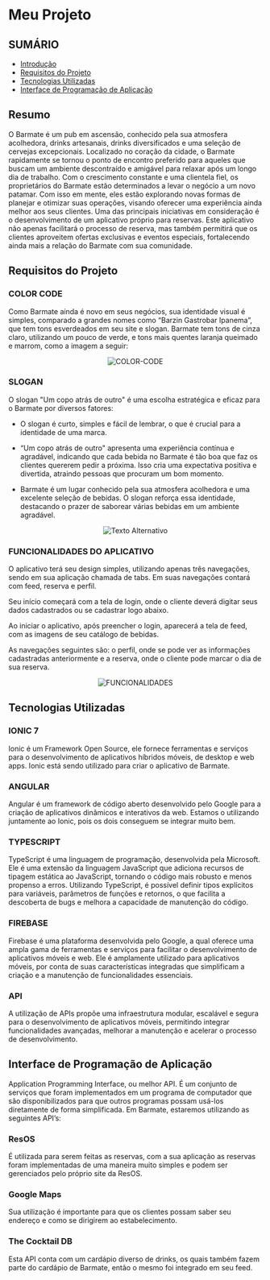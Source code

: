 # Meu Projeto

## SUMÁRIO

- [Introdução](#resumo)
- [Requisitos do Projeto](#requisitos-do-projeto)
- [Tecnologias Utilizadas](#tecnologias-utilizadas)
- [Interface de Programação de Aplicação](#interface-de-programação-de-aplicação)

## Resumo

O Barmate é um pub em ascensão, conhecido pela sua atmosfera acolhedora, drinks artesanais, drinks diversificados e uma seleção de cervejas excepcionais. Localizado no coração da cidade, o Barmate rapidamente se tornou o ponto de encontro preferido para aqueles que buscam um ambiente descontraído e amigável para relaxar após um longo dia de trabalho. 
Com o crescimento constante e uma clientela fiel, os proprietários do Barmate estão determinados a levar o negócio a um novo patamar. Com isso em mente, eles estão explorando novas formas de planejar e otimizar suas operações, visando oferecer uma experiência ainda melhor aos seus clientes. 
Uma das principais iniciativas em consideração é o desenvolvimento de um aplicativo próprio para reservas. Este aplicativo não apenas facilitará o processo de reserva, mas também permitirá que os clientes aproveitem ofertas exclusivas e eventos especiais, fortalecendo ainda mais a relação do Barmate com sua comunidade.


## Requisitos do Projeto

### COLOR CODE
Como Barmate ainda é novo em seus negócios, sua identidade visual é simples, comparado a grandes nomes como “Barzin Gastrobar Ipanema”, que tem tons esverdeados em seu site e slogan. Barmate tem tons de cinza claro, utilizando um pouco de verde, e tons mais quentes laranja queimado e marrom, como a imagem a seguir:

<p align="center">
  <img src="https://media.discordapp.net/attachments/1218606975382851599/1226605634665975899/image.png?ex=66771d84&is=6675cc04&hm=599b96c174936ad8ea0e5a3f0e84d8f2f9cd9518f21a157d03ec708c00357f30&=&format=webp&quality=lossless" alt="COLOR-CODE">
</p>

### SLOGAN
O slogan "Um copo atrás de outro" é uma escolha estratégica e eficaz para o Barmate por diversos fatores:

* O slogan é curto, simples e fácil de lembrar, o que é crucial para a identidade de uma marca.

* “Um copo atrás de outro" apresenta uma experiência contínua e agradável, indicando que cada bebida no Barmate é tão boa que faz os clientes quererem pedir a próxima. Isso cria uma expectativa positiva e divertida, atraindo pessoas que procuram um bom momento.

* Barmate é um lugar conhecido pela sua atmosfera acolhedora e uma excelente seleção de bebidas. O slogan reforça essa identidade, destacando o prazer de saborear várias bebidas em um ambiente agradável.

<p align="center">
  <img src="src/assets/logo.png" alt="Texto Alternativo">
</p>

### FUNCIONALIDADES DO APLICATIVO

O aplicativo terá seu design simples, utilizando apenas três navegações, sendo em sua aplicação chamada de tabs. Em suas navegações contará com feed, reserva e perfil.

Seu início começará com a tela de login, onde o cliente deverá digitar seus dados cadastrados ou se cadastrar logo abaixo. 

Ao iniciar o aplicativo, após preencher o login, aparecerá a tela de feed, com as imagens de seu catálogo de bebidas.

As navegações seguintes são: o perfil, onde se pode ver as informações cadastradas anteriormente e a reserva, onde o cliente pode marcar o dia de sua reserva.

<p align="center">
  <img src="https://cdn.discordapp.com/attachments/1090377233367056506/1253811305220145293/image.png?ex=66773645&is=6675e4c5&hm=b30ec44c6bf6b692140d0ce48ef6183da163b455dc0ba42222328495a4c6cd28&" alt="FUNCIONALIDADES">
</p>

## Tecnologias Utilizadas

### IONIC 7
Ionic é um Framework Open Source, ele fornece ferramentas e serviços para o desenvolvimento de aplicativos híbridos móveis, de desktop e web apps. Ionic está sendo utilizado para criar o aplicativo de Barmate.

### ANGULAR
Angular é um framework de código aberto desenvolvido pelo Google para a criação de aplicativos dinâmicos e interativos da web. Estamos o utilizando juntamente ao Ionic, pois os dois conseguem se integrar muito bem.

### TYPESCRIPT
TypeScript é uma linguagem de programação, desenvolvida pela Microsoft. Ele é uma extensão da linguagem JavaScript que adiciona recursos de tipagem estática ao JavaScript, tornando o código mais robusto e menos propenso a erros. Utilizando TypeScript, é possível definir tipos explícitos para variáveis, parâmetros de funções e retornos, o que facilita a descoberta de bugs e melhora a capacidade de manutenção do código.

### FIREBASE
Firebase é uma plataforma desenvolvida pelo Google, a qual oferece uma ampla gama de ferramentas e serviços para facilitar o desenvolvimento de aplicativos móveis e web. Ele é amplamente utilizado para aplicativos móveis, por conta de suas características integradas que simplificam a criação e a manutenção de funcionalidades essenciais.

### API
A utilização de APIs propõe uma infraestrutura modular, escalável e segura para o desenvolvimento de aplicativos móveis, permitindo integrar funcionalidades avançadas, melhorar a manutenção e acelerar o processo de desenvolvimento.

## Interface de Programação de Aplicação

Application Programming Interface, ou melhor API. É um conjunto de serviços que foram implementados em um programa de computador que são disponibilizados para que outros programas possam usá-los diretamente de forma simplificada. Em Barmate, estaremos utilizando as seguintes API’s:

### ResOS
É utilizada para serem feitas as reservas, com a sua aplicação as reservas foram implementadas de uma maneira muito simples e podem ser gerenciados pelo próprio site da ResOS.


### Google Maps
Sua utilização é importante para que os clientes possam saber seu endereço e como se dirigirem ao estabelecimento.


### The Cocktail DB
Esta API conta com um cardápio diverso de drinks, os quais também fazem parte do cardápio de Barmate, então o mesmo foi integrado em seu feed.


